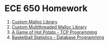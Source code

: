 # ECE 650 Homework
1. [Custom Malloc Library](homework1_malloc)
2. [Custom Multithreaded Malloc Library](homework2_threaded_malloc)
3. [A Game of Hot Potato - TCP Programming](homework3_tcp)
4. [Basketball Statistics - Database Programming](homework4_database)